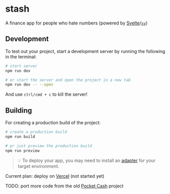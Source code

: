 # stash

A finance app for people who hate numbers (powered by [Svelte](https://svelte.dev)/[`sv`](https://github.com/sveltejs/cli))


## Development

To test out your project, start a development server by running the following in the terminal:

```bash
# start server
npm run dev

# or start the server and open the project in a new tab
npm run dev -- --open
```

And use `ctrl/cmd + c` to kill the server!

## Building

For creating a production build of the project:

```bash
# create a production build
npm run build

# pr just preview the production build
npm run preview
```

> 💡 To deploy your app, you may need to install an [adapter](https://svelte.dev/docs/kit/adapters) for your target environment.

Current plan: deploy on [Vercel](https://vercel.com/) (not started yet)

TODO: port more code from the old [Pocket Cash](https://github.com/Jibberjay/pocket-cash/blob/main/index.html) project
